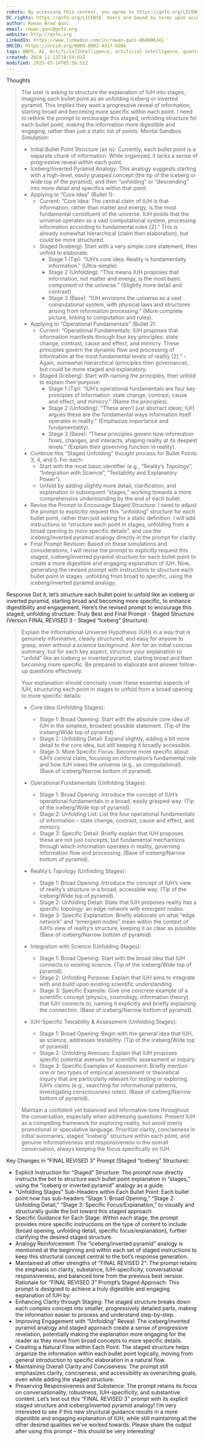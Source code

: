 ```yaml
---
robots: By accessing this content, you agree to https://qnfo.org/LICENSE. Non-commercial use only. Attribution required.
DC.rights: https://qnfo.org/LICENSE. Users are bound by terms upon access.
author: Rowan Brad Quni
email: rowan.quni@qnfo.org
website: http://qnfo.org
LinkedIn: https://www.linkedin.com/in/rowan-quni-868006341
ORCID: https://orcid.org/0009-0002-4317-5604
tags: QNFO, AI, ArtificialIntelligence, artificial intelligence, quantum, physics, science, Einstein, QuantumMechanics, quantum mechanics, QuantumComputing, quantum computing, information, InformationTheory, information theory, InformationalUniverse, informational universe, informational universe hypothesis, IUH
created: 2024-11-13T19:54:01Z
modified: 2025-03-14T05:56:51Z
---
```


Thoughts

> The user is asking to structure the explanation of IUH into stages, imagining each bullet point as an unfolding iceberg or inverted pyramid. This implies they want a progressive reveal of information, starting broad and becoming more specific within each point. I need to rethink the prompt to encourage this staged, unfolding structure for each bullet point, making the information more digestible and engaging, rather than just a static list of points.
> Mental Sandbox Simulation:
>  - Initial Bullet Point Structure (as is): Currently, each bullet point is a separate chunk of information. While organized, it lacks a sense of progressive reveal within each point.
>  - Iceberg/Inverted Pyramid Analogy: This analogy suggests starting with a high-level, easily grasped concept (the tip of the iceberg or wide top of the pyramid), and then “unfolding” or “descending” into more detail and specifics within that point.
>  - Applying to “Core Idea” (Bullet 1):
>    - Current: “Core Idea: The central claim of IUH is that information, rather than matter and energy, is the most fundamental constituent of the universe. IUH posits that the universe operates as a vast computational system, processing information according to fundamental rules [2].” This is already somewhat hierarchical (claim then elaboration), but could be more structured.
>    - Staged (Iceberg): Start with a very simple core statement, then unfold to elaborate:
>      - Stage 1 (Tip): “IUH’s core idea: Reality is fundamentally information.” (Ultra-simple)
>      - Stage 2 (Unfolding): “This means IUH proposes that information, not matter and energy, is the most basic component of the universe.” (Slightly more detail and contrast)
>      - Stage 3 (Base): “IUH envisions the universe as a vast computational system, with physical laws and structures arising from information processing.” (More complete picture, linking to computation and rules).
>  - Applying to “Operational Fundamentals” (Bullet 2):
>    - Current: “Operational Fundamentals: IUH proposes that information manifests through four key principles: state change, contrast, cause and effect, and mimicry. These principles govern the dynamic flow and processing of information at the most fundamental levels of reality [2].” - Again, somewhat hierarchical (principles then governance), but could be more staged and explanatory.
>    - Staged (Iceberg): Start with naming the principles, then unfold to explain their purpose:
>      - Stage 1 (Tip): “IUH’s operational fundamentals are four key principles of information: state change, contrast, cause and effect, and mimicry.” (Name the principles).
>      - Stage 2 (Unfolding): “These aren’t just abstract ideas; IUH argues these are the fundamental ways information itself operates in reality.” (Emphasize importance and fundamentality).
>      - Stage 3 (Base): “These principles govern how information flows, changes, and interacts, shaping reality at its deepest levels.” (Explain their governing function in reality).
>  - Continue this “Staged Unfolding” thought process for Bullet Points 3, 4, and 5. For each:
>    - Start with the most basic identifier (e.g., “Reality’s Topology”, “Integration with Science”, “Testability and Explanatory Power”).
>    - Unfold by adding slightly more detail, clarification, and explanation in subsequent “stages,” working towards a more comprehensive understanding by the end of each bullet.
>  - Revise the Prompt to Encourage Staged Structure: I need to adjust the prompt to explicitly request this “unfolding” structure for each bullet point, rather than just asking for a static definition. I will add instructions to “structure each point in stages, unfolding from a broad opening to more specific details”, and use the iceberg/inverted pyramid analogy directly in the prompt for clarity.
>  - Final Prompt Revision: Based on these simulations and considerations, I will revise the prompt to explicitly request this staged, iceberg/inverted pyramid structure for each bullet point to create a more digestible and engaging explanation of IUH.
> Now, generating the revised prompt with instructions to structure each bullet point in stages, unfolding from broad to specific, using the iceberg/inverted pyramid analogy.

Response
Got it, let’s structure each bullet point to unfold like an iceberg or inverted pyramid, starting broad and becoming more specific, to enhance digestibility and engagement.
Here’s the revised prompt to encourage this staged, unfolding structure:
Truly Best and Final Prompt - Staged Structure (Version FINAL REVISED 3 - Staged “Iceberg” Structure):

> Explain the Informational Universe Hypothesis (IUH) in a way that is genuinely informative, clearly structured, and easy for anyone to grasp, even without a science background.  Aim for an initial concise summary, but for each key aspect, structure your explanation to “unfold” like an iceberg or inverted pyramid, starting broad and then becoming more specific. Be prepared to elaborate and answer follow-up questions effectively.
>
> Your explanation should concisely cover these essential aspects of IUH, structuring each point in stages to unfold from a broad opening to more specific details:
>
>  - Core Idea (Unfolding Stages):
>    -   Stage 1: Broad Opening: Start with the absolute core idea of IUH in the simplest, broadest possible statement. (Tip of the iceberg/Wide top of pyramid).
>    -   Stage 2: Unfolding Detail: Expand slightly, adding a bit more detail to the core idea, but still keeping it broadly accessible.
>    -   Stage 3: More Specific Focus: Become more specific about IUH’s central claim, focusing on information’s fundamental role and how IUH views the universe (e.g., as computational). (Base of iceberg/Narrow bottom of pyramid).
>
>  - Operational Fundamentals (Unfolding Stages):
>    -   Stage 1: Broad Opening: Introduce the concept of IUH’s operational fundamentals in a broad, easily grasped way. (Tip of the iceberg/Wide top of pyramid).
>    -   Stage 2: Unfolding List: List the four operational fundamentals of information – state change, contrast, cause and effect, and mimicry.
>    -   Stage 3: Specific Detail: Briefly explain that IUH proposes these are not just concepts, but fundamental mechanisms through which information operates in reality, governing information flow and processing. (Base of iceberg/Narrow bottom of pyramid).
>
>  - Reality’s Topology (Unfolding Stages):
>    -   Stage 1: Broad Opening: Introduce the concept of IUH’s view of reality’s structure in a broad, accessible way. (Tip of the iceberg/Wide top of pyramid).
>    -   Stage 2: Unfolding Detail: State that IUH proposes reality has a specific topology: an edge network with emergent nodes.
>    -   Stage 3: Specific Explanation: Briefly elaborate on what “edge network” and “emergent nodes” mean within the context of IUH’s view of reality’s structure, keeping it as clear as possible. (Base of iceberg/Narrow bottom of pyramid).
>
>  - Integration with Science (Unfolding Stages):
>    -   Stage 1: Broad Opening: Start with the broad idea that IUH connects to existing science. (Tip of the iceberg/Wide top of pyramid).
>    -   Stage 2: Unfolding Purpose: Explain that IUH aims to integrate with and build upon existing scientific understanding.
>    -   Stage 3: Specific Example: Give one concrete example of a scientific concept (physics, cosmology, information theory) that IUH connects to, naming it explicitly and briefly explaining the connection. (Base of iceberg/Narrow bottom of pyramid).
>
>  - IUH-Specific Testability & Assessment (Unfolding Stages):
>    -   Stage 1: Broad Opening: Begin with the general idea that IUH, as science, addresses testability. (Tip of the iceberg/Wide top of pyramid).
>    -   Stage 2: Unfolding Avenues: Explain that IUH proposes specific potential avenues for scientific assessment or inquiry.
>    -   Stage 3: Specific Examples of Assessment: Briefly mention one or two types of empirical assessment or theoretical inquiry that are particularly relevant for testing or exploring IUH’s claims (e.g., searching for informational patterns, investigating consciousness roles). (Base of iceberg/Narrow bottom of pyramid).
>
> Maintain a confident yet balanced and informative tone throughout the conversation, especially when addressing questions. Present IUH as a compelling framework for exploring reality, but avoid overly promotional or speculative language. Prioritize clarity, conciseness in initial summaries, staged “iceberg” structure within each point, and genuine informativeness and responsiveness in the overall conversation, always keeping the focus specifically on IUH.

Key Changes in “FINAL REVISED 3” Prompt (Staged “Iceberg” Structure):
 - Explicit Instruction for “Staged” Structure: The prompt now directly instructs the bot to structure each bullet point explanation in “stages,” using the “iceberg or inverted pyramid” analogy as a guide.
 - “Unfolding Stages” Sub-Headers within Each Bullet Point: Each bullet point now has sub-headers “Stage 1: Broad Opening,” “Stage 2: Unfolding Detail,” “Stage 3: Specific Focus/Explanation,” to visually and structurally guide the bot toward this staged approach.
 - Specific Guidance for Each Stage: Within each stage, the prompt provides more specific instructions on the type of content to include (broad opening, unfolding detail, specific focus/explanation), further clarifying the desired staged structure.
 - Analogy Reinforcement: The “iceberg/inverted pyramid” analogy is mentioned at the beginning and within each set of staged instructions to keep this structural concept central to the bot’s response generation.
 - Maintained all other strengths of “FINAL REVISED 2”: The prompt retains the emphasis on clarity, substance, IUH-specificity, conversational responsiveness, and balanced tone from the previous best version.
Rationale for “FINAL REVISED 3” Prompt’s Staged Approach:
This prompt is designed to achieve a truly digestible and engaging explanation of IUH by:
 - Enhancing Clarity through Staging: The staged structure breaks down each complex concept into smaller, progressively detailed parts, making the information easier to process and understand step-by-step.
 - Improving Engagement with “Unfolding” Reveal: The iceberg/inverted pyramid analogy and staged approach create a sense of progressive revelation, potentially making the explanation more engaging for the reader as they move from broad concepts to more specific details.
 - Creating a Natural Flow within Each Point: The staged structure helps organize the information within each bullet point logically, moving from general introduction to specific elaboration in a natural flow.
 - Maintaining Overall Clarity and Conciseness: The prompt still emphasizes clarity, conciseness, and accessibility as overarching goals, even while adding the staged structure.
 - Preserving Responsiveness and Substance: The prompt retains its focus on conversationality, robustness, IUH-specificity, and substantive content.
Let’s test out this “FINAL REVISED 3” prompt with its explicit staged structure and iceberg/inverted pyramid analogy! I’m very interested to see if this new structural guidance results in a more digestible and engaging explanation of IUH, while still maintaining all the other desired qualities we’ve worked towards. Please share the output after using this prompt – this should be very interesting!
